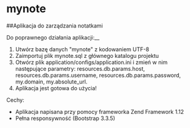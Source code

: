 # mynote
##Aplikacja do zarządzania notatkami

Do poprawnego działania aplikacji:__
1. Utwórz bazę danych "mynote" z kodowaniem UTF-8
2. Zaimportuj plik mynote.sql z głównego katalogu projektu
3. Otwórz plik application/configs/application.ini i zmień w nim następujące parametry: resources.db.params.host, resources.db.params.username, resources.db.params.password, my.domain, my.absolute_url.
4. Aplikacja jest gotowa do użycia!

Cechy: 
- Aplikacja napisana przy pomocy frameworka Zend Framework 1.12
- Pełna responsywność (Bootstrap 3.3.5)